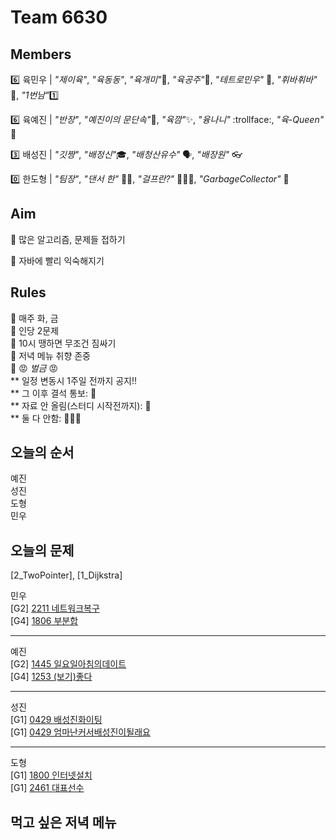 # Team 6630

## Members

:six:   육민우 | *"제이육"*,  *"육동동"*, *"육개미"*:ant:, *"육공주"*:princess:, *"테트로민우"* 🧩, *"휘바휘바"* 🙌, *"1번남"*:one:

:six:   육예진 | *"반장"*, *"예진이의 문단속"*:door:, *"육깜"*:sparkles:, *"융나니"* :trollface:, *"육-Queen"* 👑

:three: 배성진 | *"깃짱"*,  *"배정신"*:mortar_board:, *"배청산유수"* 🗣️, *"배장원"* :eyeglasses:

:zero:  한도형 | *"팀장"*, *"댄서 한"* 🕺🏻, *"걸프란?"* 🤷🏻‍♀️, *"GarbageCollector"* 🤖

## Aim
:dart: 많은 알고리즘, 문제들 접하기

:dart: 자바에 빨리 익숙해지기

## Rules
:pushpin: 매주 화, 금  
:pushpin: 인당 2문제  
:pushpin: 10시 땡하면 무조건 짐싸기  
:pushpin: 저녁 메뉴 취향 존중  
:pushpin: :rage: *벌금* :rage:  
** 일정 변동시 1주일 전까지 공지!!  
** 그 이후 결석 통보: :money_with_wings:  
** 자료 안 올림(스터디 시작전까지): :money_with_wings:    
** 둘 다 안함: :money_with_wings::money_with_wings::money_with_wings:    

## 오늘의 순서
예진  
성진  
도형  
민우  

## 오늘의 문제

[2_TwoPointer], [1_Dijkstra]  

민우  
[G2] [2211 네트워크복구](https://www.acmicpc.net/problem/2211)  
[G4] [1806 부분합](https://www.acmicpc.net/problem/1806)  

___
예진  
[G2] [1445 일요일아침의데이트](https://www.acmicpc.net/problem/1445)  
[G4] [1253 (보기)좋다](https://www.acmicpc.net/problem/1253)  

___
성진  
[G1] [0429 배성진화이팅](https://www.acmicpc.net/problem/0429)  
[G1] [0429 엄마난커서배성진이될래요](https://www.acmicpc.net/problem/0429)    
  
___
도형  
[G1] [1800 인터넷설치](https://www.acmicpc.net/problem/1800)  
[G1] [2461 대표선수](https://www.acmicpc.net/problem/2461)  


## 먹고 싶은 저녁 메뉴
